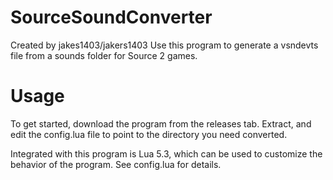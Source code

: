 # SourceSoundConverter
Created by jakes1403/jakers1403
Use this program to generate a vsndevts file from a sounds folder for Source 2 games.
# Usage
To get started, download the program from the releases tab.
Extract, and edit the config.lua file to point to the directory you need converted.

Integrated with this program is Lua 5.3, which can be used to customize the behavior of the program. See config.lua for details.
